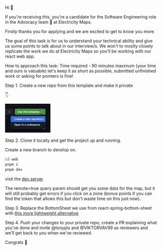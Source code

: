 Hi 👋

If you're receiving this, you're a candidate for the Software Engineering role in the Advocacy team 🥑 at Electricity Maps.

Firstly thanks you for applying and we are excited to get to know you more.

The goal of this task is for us to understand your technical ability and give us some points to talk about in our interview/s. We won't to mostly closely replicate the work we do at Electricity Maps so you'll be working with our react web app.

How to approach this task:
Time required - 90 minutes maximum (your time and ours is valuable) let's keep it as short as possible, submitted unfinished work or asking for pointers is fine!

Step 1.
Create a new repo from this template and make it private

👇

<img src="image.png" width="150" >

Step 2.
Clone it locally and get the project up and running.

Create a new branch to develop on.

```bash
cd web
pnpm i
pnpm dev
```

visit the [dev server](http://localhost:5173/map?remote=true)

The remote=true query param should get you some data for the map, but it will still probably get errors if you click on a zone (bonus points if you can find the token that allows this but don't waste time on this just now).

Step 3.
Replace the BottomSheet we use from react-spring-bottom-sheet with [this more lightweight alternative](https://www.npmjs.com/package/bottom-sheet-dialog)

Step 4.
Push your changes to your private repo, create a PR explaining what you've done and invite @tonypls and @VIKTORVAV99 as reviewers and we'll get back to you when we've reviewed.

Congrats 🎉

